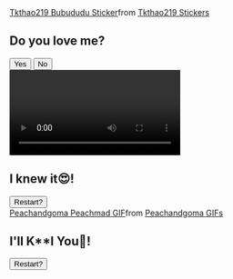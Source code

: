 <!DOCTYPE html>
<html lang="en">
  <head>
    <meta charset="UTF-8" />
    <meta name="viewport" content="width=device-width, initial-scale=1.0" />
    <link rel="preconnect" href="https://fonts.googleapis.com" />
    <link rel="preconnect" href="https://fonts.gstatic.com" crossorigin />
    <link
      href="https://fonts.googleapis.com/css2?family=Quicksand:wght@300..700&display=swap"
      rel="stylesheet" />
    <link rel="stylesheet" href="do_you_love_me v2.1.md" />
    <title>DO you love me? version 2.0</title>
  </head>
  <body>
    <div class="question-container container">
      <div
        class="tenor-gif-embed"
        data-postid="25789758"
        data-share-method="host"
        data-width="100%">
        <a href="https://tenor.com/view/tkthao219-bubududu-gif-25789758"
          >Tkthao219 Bubududu Sticker</a
        >from
        <a href="https://tenor.com/search/tkthao219-stickers"
          >Tkthao219 Stickers</a
        >
      </div>
      <script
        type="text/javascript"
        async
        src="https://tenor.com/embed.js"></script>
      <h2 class="question">Do you love me?</h2>
      <div class="button-container">
        <button class="yes-btn btn js-yes-btn">Yes</button>
        <button class="no-btn btn js-no-btn">No</button>
      </div>
    </div>
    <div class="result-container yes container">
      <video class="gif-result" src="cute love gif.mp4" autoplay loop></video>
      <h2>I knew it😍!</h2>
      <button class="restart-btn">Restart?</button>
    </div>
    <div class="result-container no container">
      <div
        class="tenor-gif-embed"
        data-postid="22394109"
        data-share-method="host"
        data-aspect-ratio="1.8"
        data-width="100%"
        data-height="100%">
        <a
          href="https://tenor.com/view/peachandgoma-peachmad-couplegoals-peach-and-gif-22394109"
          >Peachandgoma Peachmad GIF</a
        >from
        <a href="https://tenor.com/search/peachandgoma-gifs"
          >Peachandgoma GIFs</a
        >
      </div>
      <script
        type="text/javascript"
        async
        src="https://tenor.com/embed.js"></script>
      <h2>I'll K**l You🤬!</h2>
      <button class="restart-btn">Restart?</button>
    </div>
    <div class="cssload-main">
      <div class="cssload-heart">
        <span class="cssload-heartL"></span>
        <span class="cssload-heartR"></span>
        <span class="cssload-square"></span>
      </div>
      <div class="cssload-shadow"></div>
    </div>
    <script src="do_you_love_me v2.0.js"></script>
  </body>
</html>
